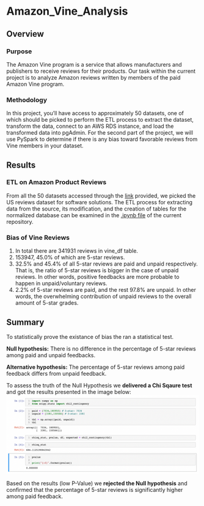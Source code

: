 # Amazon_Vine_Analysis
## Overview
### Purpose
The Amazon Vine program is a service that allows manufacturers and publishers to receive reviews for their products. Our task within the current project is to analyze Amazon reviews written by members of the paid Amazon Vine program.
### Methodology
In this project, you’ll have access to approximately 50 datasets, one of which should be picked to perform the ETL process to extract the dataset, transform the data, connect to an AWS RDS instance, and load the transformed data into pgAdmin. For the second part of the project, we will use PySpark to determine if there is any bias toward favorable reviews from Vine members in your dataset. 

## Results
### ETL on Amazon Product Reviews
From all the 50 datasets accessed through the [link](https://s3.amazonaws.com/amazon-reviews-pds/tsv/index.txt) provided, we picked the US reviews dataset for software solutions. The ETL process for extracting data from the source, its modification, and the creation of tables for the normalized database can be examined in the [.ipynb file](https://github.com/ArmineKhanan/Amazon_Vine_Analysis/blob/main/Amazon_Reviews_ETL.ipynb) of the current repository.
###  Bias of Vine Reviews
1. In total there are 341931 reviews in vine_df table.
2. 153947, 45.0% of which are 5-star reviews.
3. 32.5% and 45.4% of all 5-star reviews are paid and unpaid respectively. That is, the ratio of 5-star reviews is bigger in the case of unpaid reviews. In other words, positive feedbacks are more probable to happen in unpaid/voluntary reviews.
4. 2.2% of 5-star reviews are paid, and the rest 97.8% are unpaid. In other words, the overwhelming contribution of unpaid reviews to the overall amount of 5-star grades.

## Summary

To statistically prove the existance of bias the ran a statistical test.

<b>Null hypothesis:</b> There is no difference in the percentage of 5-star reviews among paid and unpaid feedbacks.

<b>Alternative hypothesis:</b> The percentage of 5-star reviews among paid feedback differs from unpaid feedback.

To assess the truth of the Null Hypothesis we <b>delivered a Chi Sqaure test</b> and got the results presented in the image below:
<kbd><img src="https://github.com/ArmineKhanan/Amazon_Vine_Analysis/blob/main/extra_analysis.png" width="800" /></kbd>

Based on the results (low P-Value) we <b>rejected the Null hypothesis</b> and confirmed that the percentage of 5-star reviews is significantly higher among paid feedback.


